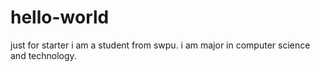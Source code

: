 # hello-world
just for starter
i am a student from swpu. i am major in computer science and technology.
